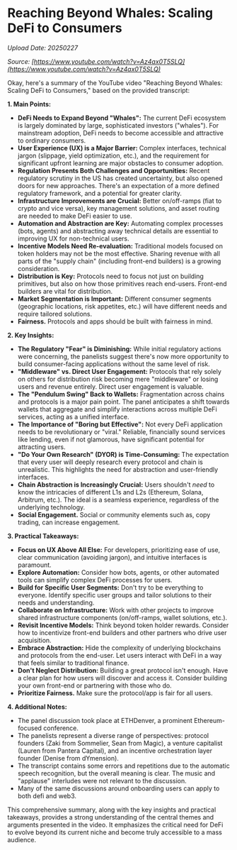 # Reaching Beyond Whales: Scaling DeFi to Consumers

*Upload Date: 20250227*

*Source: [https://www.youtube.com/watch?v=Az4ax0T5SLQ](https://www.youtube.com/watch?v=Az4ax0T5SLQ)*

Okay, here's a summary of the YouTube video "Reaching Beyond Whales: Scaling DeFi to Consumers," based on the provided transcript:

**1. Main Points:**

*   **DeFi Needs to Expand Beyond "Whales":**  The current DeFi ecosystem is largely dominated by large, sophisticated investors ("whales").  For mainstream adoption, DeFi needs to become accessible and attractive to ordinary consumers.
*   **User Experience (UX) is a Major Barrier:** Complex interfaces, technical jargon (slippage, yield optimization, etc.), and the requirement for significant upfront learning are major obstacles to consumer adoption.
*   **Regulation Presents Both Challenges and Opportunities:**  Recent regulatory scrutiny in the US has created uncertainty, but also opened doors for new approaches.  There's an expectation of a more defined regulatory framework, and a potential for greater clarity.
*   **Infrastructure Improvements are Crucial:** Better on/off-ramps (fiat to crypto and vice versa), key management solutions, and asset routing are needed to make DeFi easier to use.
*   **Automation and Abstraction are Key:**  Automating complex processes (bots, agents) and abstracting away technical details are essential to improving UX for non-technical users.
*   **Incentive Models Need Re-evaluation:**  Traditional models focused on token holders may not be the most effective.  Sharing revenue with all parts of the "supply chain" (including front-end builders) is a growing consideration.
*   **Distribution is Key:**  Protocols need to focus not just on building primitives, but also on how those primitives reach end-users. Front-end builders are vital for distribution.
*   **Market Segmentation is Important:** Different consumer segments (geographic locations, risk appetites, etc.) will have different needs and require tailored solutions.
*  **Fairness.** Protocols and apps should be built with fairness in mind.

**2. Key Insights:**

*   **The Regulatory "Fear" is Diminishing:**  While initial regulatory actions were concerning, the panelists suggest there's now more opportunity to build consumer-facing applications without the same level of risk.
*   **"Middleware" vs. Direct User Engagement:**  Protocols that rely solely on others for distribution risk becoming mere "middleware" or losing users and revenue entirely.  Direct user engagement is valuable.
*   **The "Pendulum Swing" Back to Wallets:**  Fragmentation across chains and protocols is a major pain point.  The panel anticipates a shift towards wallets that aggregate and simplify interactions across multiple DeFi services, acting as a unified interface.
*   **The Importance of "Boring but Effective":**  Not every DeFi application needs to be revolutionary or "viral."  Reliable, financially sound services like lending, even if not glamorous, have significant potential for attracting users.
*   **"Do Your Own Research" (DYOR) is Time-Consuming:**  The expectation that every user will deeply research every protocol and chain is unrealistic.  This highlights the need for abstraction and user-friendly interfaces.
*   **Chain Abstraction is Increasingly Crucial:**  Users shouldn't *need* to know the intricacies of different L1s and L2s (Ethereum, Solana, Arbitrum, etc.).  The ideal is a seamless experience, regardless of the underlying technology.
* **Social Engagement.** Social or community elements such as, copy trading, can increase engagement.

**3. Practical Takeaways:**

*   **Focus on UX Above All Else:**  For developers, prioritizing ease of use, clear communication (avoiding jargon), and intuitive interfaces is paramount.
*   **Explore Automation:**  Consider how bots, agents, or other automated tools can simplify complex DeFi processes for users.
*   **Build for Specific User Segments:**  Don't try to be everything to everyone.  Identify specific user groups and tailor solutions to their needs and understanding.
*   **Collaborate on Infrastructure:**  Work with other projects to improve shared infrastructure components (on/off-ramps, wallet solutions, etc.).
*   **Revisit Incentive Models:**  Think beyond token holder rewards. Consider how to incentivize front-end builders and other partners who drive user acquisition.
*   **Embrace Abstraction:**  Hide the complexity of underlying blockchains and protocols from the end-user.  Let users interact with DeFi in a way that feels similar to traditional finance.
*   **Don't Neglect Distribution:**  Building a great protocol isn't enough.  Have a clear plan for how users will discover and access it.  Consider building your own front-end or partnering with those who do.
* **Prioritize Fairness.** Make sure the protocol/app is fair for all users.

**4. Additional Notes:**

*   The panel discussion took place at ETHDenver, a prominent Ethereum-focused conference.
*   The panelists represent a diverse range of perspectives: protocol founders (Zaki from Sommelier, Sean from Magic), a venture capitalist (Lauren from Pantera Capital), and an incentive orchestration layer founder (Denise from dYmension).
*   The transcript contains some errors and repetitions due to the automatic speech recognition, but the overall meaning is clear. The music and "applause" interludes were not relevant to the discussion.
* Many of the same discussions around onboarding users can apply to both defi and web3.

This comprehensive summary, along with the key insights and practical takeaways, provides a strong understanding of the central themes and arguments presented in the video. It emphasizes the critical need for DeFi to evolve beyond its current niche and become truly accessible to a mass audience.